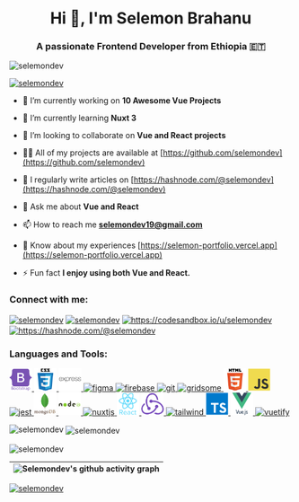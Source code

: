 <h1 align="center">Hi 👋, I'm Selemon Brahanu</h1>
<h3 align="center">A passionate Frontend Developer from Ethiopia 🇪🇹</h3>

<p align="left"> <img src="https://komarev.com/ghpvc/?username=selemondev&label=Profile%20views&color=0e75b6&style=flat" alt="selemondev" /> </p>

<p align="left"> <a href="https://twitter.com/selemondev" target="blank"><img src="https://img.shields.io/twitter/follow/selemondev?logo=twitter&style=for-the-badge" alt="selemondev" /></a> </p>

- 🔭 I’m currently working on **10 Awesome Vue Projects**

- 🌱 I’m currently learning **Nuxt 3**

- 👯 I’m looking to collaborate on **Vue and React projects**

- 👨‍💻 All of my projects are available at [https://github.com/selemondev](https://github.com/selemondev)

- 📝 I regularly write articles on [https://hashnode.com/@selemondev](https://hashnode.com/@selemondev)

- 💬 Ask me about **Vue and React**

- 📫 How to reach me **selemondev19@gmail.com**

- 📄 Know about my experiences [https://selemon-portfolio.vercel.app](https://selemon-portfolio.vercel.app)

- ⚡ Fun fact **I enjoy using both Vue and React.**

<h3 align="left">Connect with me:</h3>
<p align="left">
<a href="https://twitter.com/selemondev" target="blank"><img align="center" src="https://raw.githubusercontent.com/rahuldkjain/github-profile-readme-generator/master/src/images/icons/Social/twitter.svg" alt="selemondev" height="30" width="40" /></a>
<a href="https://linkedin.com/in/selemondev" target="blank"><img align="center" src="https://raw.githubusercontent.com/rahuldkjain/github-profile-readme-generator/master/src/images/icons/Social/linked-in-alt.svg" alt="selemondev" height="30" width="40" /></a>
<a href="https://codesandbox.com/https://codesandbox.io/u/selemondev" target="blank"><img align="center" src="https://raw.githubusercontent.com/rahuldkjain/github-profile-readme-generator/master/src/images/icons/Social/codesandbox.svg" alt="https://codesandbox.io/u/selemondev" height="30" width="40" /></a>
<a href="https://hashnode.com/https://hashnode.com/@selemondev" target="blank"><img align="center" src="https://raw.githubusercontent.com/rahuldkjain/github-profile-readme-generator/master/src/images/icons/Social/hashnode.svg" alt="https://hashnode.com/@selemondev" height="30" width="40" /></a>
</p>

<h3 align="left">Languages and Tools:</h3>
<p align="left"> <a href="https://getbootstrap.com" target="_blank" rel="noreferrer"> <img src="https://raw.githubusercontent.com/devicons/devicon/master/icons/bootstrap/bootstrap-plain-wordmark.svg" alt="bootstrap" width="40" height="40"/> </a> <a href="https://www.w3schools.com/css/" target="_blank" rel="noreferrer"> <img src="https://raw.githubusercontent.com/devicons/devicon/master/icons/css3/css3-original-wordmark.svg" alt="css3" width="40" height="40"/> </a> <a href="https://expressjs.com" target="_blank" rel="noreferrer"> <img src="https://raw.githubusercontent.com/devicons/devicon/master/icons/express/express-original-wordmark.svg" alt="express" width="40" height="40"/> </a> <a href="https://www.figma.com/" target="_blank" rel="noreferrer"> <img src="https://www.vectorlogo.zone/logos/figma/figma-icon.svg" alt="figma" width="40" height="40"/> </a> <a href="https://firebase.google.com/" target="_blank" rel="noreferrer"> <img src="https://www.vectorlogo.zone/logos/firebase/firebase-icon.svg" alt="firebase" width="40" height="40"/> </a> <a href="https://git-scm.com/" target="_blank" rel="noreferrer"> <img src="https://www.vectorlogo.zone/logos/git-scm/git-scm-icon.svg" alt="git" width="40" height="40"/> </a> <a href="https://gridsome.org/" target="_blank" rel="noreferrer"> <img src="https://www.vectorlogo.zone/logos/gridsome/gridsome-icon.svg" alt="gridsome" width="40" height="40"/> </a> <a href="https://www.w3.org/html/" target="_blank" rel="noreferrer"> <img src="https://raw.githubusercontent.com/devicons/devicon/master/icons/html5/html5-original-wordmark.svg" alt="html5" width="40" height="40"/> </a> <a href="https://developer.mozilla.org/en-US/docs/Web/JavaScript" target="_blank" rel="noreferrer"> <img src="https://raw.githubusercontent.com/devicons/devicon/master/icons/javascript/javascript-original.svg" alt="javascript" width="40" height="40"/> </a> <a href="https://jestjs.io" target="_blank" rel="noreferrer"> <img src="https://www.vectorlogo.zone/logos/jestjsio/jestjsio-icon.svg" alt="jest" width="40" height="40"/> </a> <a href="https://www.mongodb.com/" target="_blank" rel="noreferrer"> <img src="https://raw.githubusercontent.com/devicons/devicon/master/icons/mongodb/mongodb-original-wordmark.svg" alt="mongodb" width="40" height="40"/> </a> <a href="https://nodejs.org" target="_blank" rel="noreferrer"> <img src="https://raw.githubusercontent.com/devicons/devicon/master/icons/nodejs/nodejs-original-wordmark.svg" alt="nodejs" width="40" height="40"/> </a> <a href="https://nuxtjs.org/" target="_blank" rel="noreferrer"> <img src="https://www.vectorlogo.zone/logos/nuxtjs/nuxtjs-icon.svg" alt="nuxtjs" width="40" height="40"/> </a> <a href="https://reactjs.org/" target="_blank" rel="noreferrer"> <img src="https://raw.githubusercontent.com/devicons/devicon/master/icons/react/react-original-wordmark.svg" alt="react" width="40" height="40"/> </a> <a href="https://redux.js.org" target="_blank" rel="noreferrer"> <img src="https://raw.githubusercontent.com/devicons/devicon/master/icons/redux/redux-original.svg" alt="redux" width="40" height="40"/> </a> <a href="https://tailwindcss.com/" target="_blank" rel="noreferrer"> <img src="https://www.vectorlogo.zone/logos/tailwindcss/tailwindcss-icon.svg" alt="tailwind" width="40" height="40"/> </a> <a href="https://www.typescriptlang.org/" target="_blank" rel="noreferrer"> <img src="https://raw.githubusercontent.com/devicons/devicon/master/icons/typescript/typescript-original.svg" alt="typescript" width="40" height="40"/> </a> <a href="https://vuejs.org/" target="_blank" rel="noreferrer"> <img src="https://raw.githubusercontent.com/devicons/devicon/master/icons/vuejs/vuejs-original-wordmark.svg" alt="vuejs" width="40" height="40"/> </a> <a href="https://vuetifyjs.com/en/" target="_blank" rel="noreferrer"> <img src="https://bestofjs.org/logos/vuetify.svg" alt="vuetify" width="40" height="40"/> </a> </p>

<p><img align="left" src="https://github-readme-stats.vercel.app/api/top-langs?username=selemondev&show_icons=true&locale=en&layout=compact" alt="selemondev" /></p>

<p>&nbsp;<img align="center" src="https://github-readme-stats.vercel.app/api?username=selemondev&show_icons=true&locale=en" alt="selemondev" /></p>

<p><img align="center" src="https://github-readme-streak-stats.herokuapp.com/?user=selemondev&" alt="selemondev" /></p>

|   ![Selemondev's github activity graph](https://activity-graph.herokuapp.com/graph?username=selemondev&theme=white) |
| :---: |



<p align="left"> <a href="https://github.com/ryo-ma/github-profile-trophy"><img src="https://github-profile-trophy.vercel.app/?username=selemondev" alt="selemondev" /></a> </p>
